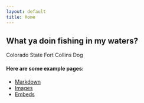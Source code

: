 ```yaml
---
layout: default
title: Home
---
```


## What ya doin fishing in my waters?

  Colorado State
  Fort Collins
  Dog


#### Here are some example pages:

- [Markdown](02-markdown-examples)
- [Images](03-images-examples)
- [Embeds](04-embeds-examples)
